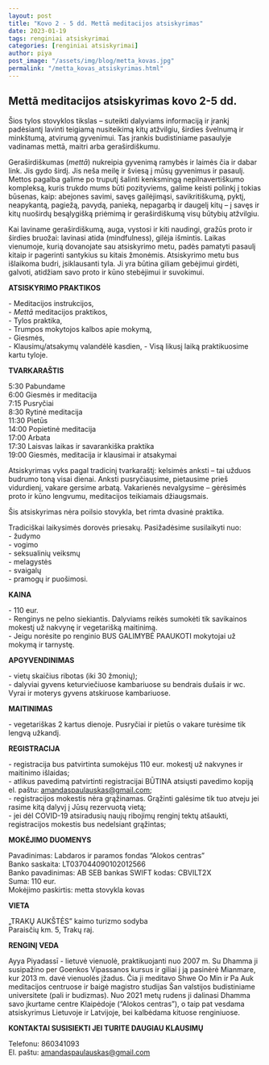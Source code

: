 ```yaml
---
layout: post
title: "Kovo 2 - 5 dd. Mettā meditacijos atsiskyrimas"
date: 2023-01-19
tags: renginiai atsiskyrimai
categories: [renginiai atsiskyrimai]
author: piya
post_image: "/assets/img/blog/metta_kovas.jpg"
permalink: "/metta_kovas_atsiskyrimas.html"
---
```

## Mettā meditacijos atsiskyrimas kovo 2-5 dd.

Šios tylos stovyklos tikslas – suteikti dalyviams informaciją ir įrankį padėsiantį lavinti teigiamą nusiteikimą kitų atžvilgiu, širdies švelnumą ir minkštumą, atvirumą gyvenimui. Tas įrankis budistiniame pasaulyje vadinamas mettā, maitri arba geraširdiškumu.

Geraširdiškumas (_mettā_) nukreipia gyvenimą ramybės ir laimės čia ir dabar link. Jis gydo širdį. Jis neša meilę ir šviesą į mūsų gyvenimus ir pasaulį. Mettos pagalba galime po truputį šalinti kenksmingą nepilnavertiškumo kompleksą, kuris trukdo mums būti pozityviems, galime keisti polinkį į tokias būsenas, kaip: abejones savimi, savęs gailėjimąsi, savikritiškumą, pyktį, neapykantą, pagiežą, pavydą, panieką, nepagarbą ir daugelį kitų – į savęs ir kitų nuoširdų besąlygišką priėmimą ir geraširdiškumą visų būtybių atžvilgiu.

Kai laviname geraširdiškumą, auga, vystosi ir kiti naudingi, gražūs proto ir širdies bruožai: lavinasi atida (mindfulness), gilėja išmintis. Laikas vienumoje, kurią dovanojate sau atsiskyrimo metu, padės pamatyti pasaulį kitaip ir pagerinti santykius su kitais žmonėmis. Atsiskyrimo metu bus išlaikoma budri, įsiklausanti tyla. Ji yra būtina giliam gebėjimui girdėti, galvoti, atidžiam savo proto ir kūno stebėjimui ir suvokimui.

**ATSISKYRIMO PRAKTIKOS**

\- Meditacijos instrukcijos,\
\- _Mettā_ meditacijos praktikos,\
\- Tylos praktika,\
\- Trumpos mokytojos kalbos apie mokymą,\
\- Giesmės,\
\- Klausimų/atsakymų valandėlė kasdien,
\- Visą likusį laiką praktikuosime kartu tyloje.


**TVARKARAŠTIS**

5:30 Pabundame\
6:00 Giesmės ir meditacija\
7:15 Pusryčiai\
8:30 Rytinė meditacija\
11:30 Pietūs\
14:00 Popietinė meditacija\
17:00 Arbata\
17:30 Laisvas laikas ir savarankiška praktika\
19:00 Giesmės, meditacija ir klausimai ir atsakymai


Atsiskyrimas vyks pagal tradicinį tvarkaraštį: kelsimės anksti – tai užduos budrumo toną visai dienai. Anksti pusryčiausime, pietausime prieš vidurdienį, vakare gersime arbatą. Vakarienės nevalgysime – gėrėsimės proto ir kūno lengvumu, meditacijos teikiamais džiaugsmais.

Šis atsiskyrimas nėra poilsio stovykla, bet rimta dvasinė praktika.

Tradiciškai laikysimės dorovės priesakų. Pasižadėsime susilaikyti nuo:\
\- žudymo\
\- vogimo\
\- seksualinių veiksmų\
\- melagystės\
\- svaigalų\
\- pramogų ir puošimosi.

**KAINA**

\- 110 eur.\
\- Renginys ne pelno siekiantis. Dalyviams reikės sumokėti tik savikainos mokestį už nakvynę ir vegetarišką maitinimą.\
\- Jeigu norėsite po renginio BUS GALIMYBĖ PAAUKOTI mokytojai už mokymą ir tarnystę.

**APGYVENDINIMAS**

\- vietų skaičius ribotas (iki 30 žmonių);\
\- dalyviai gyvens keturviečiuose kambariuose su bendrais dušais ir wc. Vyrai ir moterys gyvens atskiruose kambariuose.

**MAITINIMAS**

\- vegetariškas 2 kartus dienoje. Pusryčiai ir pietūs o vakare turėsime tik lengvą užkandį.

**REGISTRACIJA**

\- registracija bus patvirtinta sumokėjus 110 eur. mokestį už nakvynes ir maitinimo išlaidas;\
\- atlikus pavedimą patvirtinti registracijai BŪTINA atsiųsti pavedimo kopiją el. paštu: amandaspaulauskas@gmail.com;\
\- registracijos mokestis nėra grąžinamas. Grąžinti galėsime tik tuo atveju jei rasime kitą dalyvį į Jūsų rezervuotą vietą;\
\- jei dėl COVID-19 atsiradusių naujų ribojimų renginį tektų atšaukti, registracijos mokestis bus nedelsiant grąžintas;

**MOKĖJIMO DUOMENYS**

Pavadinimas: Labdaros ir paramos fondas “Alokos centras”\
Banko saskaita: LT037044090102012566\
Banko pavadinimas: AB SEB bankas SWIFT kodas: CBVILT2X\
Suma: 110 eur.\
Mokėjimo paskirtis: metta stovykla kovas

**VIETA**

„TRAKŲ AUKŠTĖS” kaimo turizmo sodyba\
Paraisčių km. 5, Trakų raj.

**RENGINĮ VEDA**

Ayya Piyadassī - lietuvė vienuolė, praktikuojanti nuo 2007 m. Su Dhamma ji susipažino per Goenkos Vipassanos kursus ir giliai į ją pasinėrė Mianmare, kur 2013 m. davė vienuolės įžadus. Čia ji meditavo Shwe Oo Min ir Pa Auk meditacijos centruose ir baigė magistro studijas Šan valstijos budistiniame universitete (pali ir budizmas). Nuo 2021 metų rudens ji dalinasi Dhamma savo įkurtame centre Klaipėdoje (“Alokos centras”), o taip pat vesdama atsiskyrimus Lietuvoje ir Latvijoje, bei kalbėdama kituose renginiuose.


**KONTAKTAI SUSISIEKTI JEI TURITE DAUGIAU KLAUSIMŲ**

Telefonu: 860341093\
El. paštu: amandaspaulauskas@gmail.com







